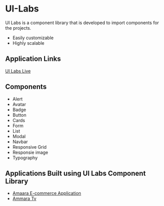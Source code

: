 # UI-Labs 

UI Labs is a component library that is developed to import components for the projects.
- Easily customizable
- Highly scalable

## Application Links
[UI Labs Live](https://ui-labs-sr.netlify.app)

## Components
- Alert
- Avatar
- Badge
- Button
- Cards
- Form
- List
- Modal
- Navbar
- Responsive Grid
- Responsie image
- Typography

## Applications Built using UI Labs Component Library

- [Amaara E-commerce Application](https://amaara.netlify.app/)
- [Ammara Tv](https://amaara-tv.netlify.app/)

